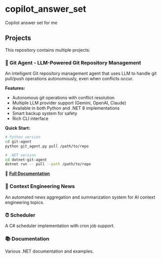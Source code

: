 # copilot_answer_set

Copilot answer set for me

## Projects

This repository contains multiple projects:

### 🚀 Git Agent - LLM-Powered Git Repository Management
An intelligent Git repository management agent that uses LLM to handle git pull/push operations autonomously, even when conflicts occur.

**Features:**
- Autonomous git operations with conflict resolution
- Multiple LLM provider support (Gemini, OpenAI, Claude)
- Available in both Python and .NET 8 implementations
- Smart backup system for safety
- Rich CLI interface

**Quick Start:**
```bash
# Python version
cd git-agent
python git_agent.py pull /path/to/repo

# .NET version  
cd dotnet-git-agent
dotnet run -- pull --path /path/to/repo
```

📖 **[Full Documentation](README_GIT_AGENT.md)**

### 📰 Context Engineering News
An automated news aggregation and summarization system for AI context engineering topics.

### ⏰ Scheduler
A C# scheduler implementation with cron job support.

### 📚 Documentation
Various .NET documentation and examples.
